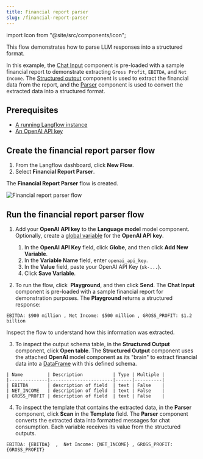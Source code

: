 ```yaml
---
title: Financial report parser
slug: /financial-report-parser
---
```


import Icon from "@site/src/components/icon";

This flow demonstrates how to parse LLM responses into a structured format.

In this example, the [Chat Input](/components-io#chat-input) component is pre-loaded with a sample financial report to demonstrate extracting `Gross Profit`, `EBITDA`, and `Net Income`.
The [Structured output](/components-processing#structured-output) component is used to extract the financial data from the report, and the [Parser](/components-processing#parser) component is used to convert the extracted data into a structured format.

## Prerequisites

- [A running Langflow instance](/get-started-installation)
- [An OpenAI API key](https://platform.openai.com/)

## Create the financial report parser flow

1. From the Langflow dashboard, click **New Flow**.
2. Select **Financial Report Parser**.

The **Financial Report Parser** flow is created.

![Financial report parser flow](/img/starter-flow-financial-report-parser.png)

## Run the financial report parser flow

1. Add your **OpenAI API key** to the **Language model** model component.
	Optionally, create a [global variable](/configuration-global-variables) for the **OpenAI API key**.

	1. In the **OpenAI API Key** field, click <Icon name="Globe" aria-hidden="True" /> **Globe**, and then click **Add New Variable**.
	2. In the **Variable Name** field, enter `openai_api_key`.
	3. In the **Value** field, paste your OpenAI API Key (`sk-...`).
	4. Click **Save Variable**.
2. To run the flow, click <Icon name="Play" aria-hidden="true"/> **Playground**, and then click **Send**.
The **Chat Input** component is pre-loaded with a sample financial report for demonstration purposes.
The **Playground** returns a structured response:

```text
EBITDA: $900 million , Net Income: $500 million , GROSS_PROFIT: $1.2 billion
```

Inspect the flow to understand how this information was extracted.

3. To inspect the output schema table, in the **Structured Output** component, click **Open table**.
The **Structured Output** component uses the attached **OpenAI** model component as its "brain" to extract financial data into a [DataFrame](/concepts-objects#dataframe-object) with this defined schema.
```text
| Name         | Description           | Type | Multiple |
|--------------|-----------------------|------|----------|
| EBITDA       | description of field  | text | False    |
| NET_INCOME   | description of field  | text | False    |
| GROSS_PROFIT | description of field  | text | False    |
```

4. To inspect the template that contains the extracted data, in the **Parser** component, click <Icon name="Scan" aria-hidden="true"/> **Scan** in the **Template** field.
The **Parser** component converts the extracted data into formatted messages for chat consumption.
Each variable receives its value from the structured outputs.
```text
EBITDA: {EBITDA}  ,  Net Income: {NET_INCOME} , GROSS_PROFIT: {GROSS_PROFIT}
```



